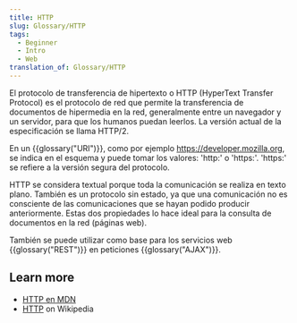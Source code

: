 ```yaml
---
title: HTTP
slug: Glossary/HTTP
tags:
  - Beginner
  - Intro
  - Web
translation_of: Glossary/HTTP
---
```


El protocolo de transferencia de hipertexto o HTTP (HyperText Transfer Protocol) es el protocolo de red que permite la transferencia de documentos de hipermedia en la red, generalmente entre un navegador y un servidor, para que los humanos puedan leerlos. La versión actual de la especificación se llama HTTP/2.

En un {{glossary("URI")}}, como por ejemplo <https://developer.mozilla.org>, se indica en el esquema y puede tomar los valores: 'http:' o 'https:'. 'https:' se refiere a la versión segura del protocolo.

HTTP se considera textual porque toda la comunicación se realiza en texto plano. También es un protocolo sin estado, ya que una comunicación no es consciente de las comunicaciones que se hayan podido producir anteriormente. Estas dos propiedades lo hace ideal para la consulta de documentos en la red (páginas web).

También se puede utilizar como base para los servicios web {{glossary("REST")}} en peticiones {{glossary("AJAX")}}.

## Learn more

- [HTTP en MDN](/es/docs/Web/HTTP)
- [HTTP](https://es.wikipedia.org/wiki/Hypertext_Transfer_Protocol) on Wikipedia
